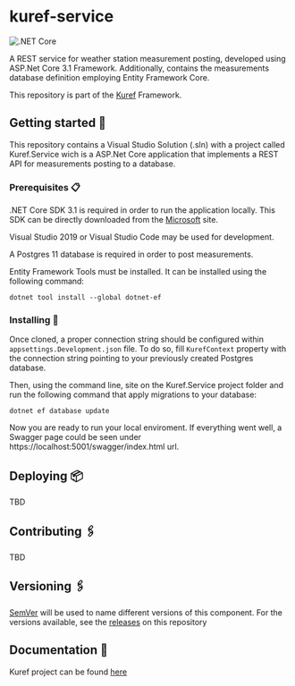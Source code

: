 # kuref-service

![.NET Core](https://github.com/dcidallendes/kuref-service/workflows/.NET%20Core/badge.svg?branch=master)

A REST service for weather station measurement posting, developed using ASP.Net Core 3.1 Framework. Additionally, contains the measurements database definition employing Entity Framework Core.

This repository is part of the [Kuref](https://github.com/dcidallendes/kuref) Framework.

## Getting started 🚀

This repository contains a Visual Studio Solution (.sln) with a project called Kuref.Service wich is a ASP.Net Core application that implements a REST API for measurements posting to a database.

### Prerequisites 📋

.NET Core SDK 3.1 is required in order to run the application locally. This SDK can be directly downloaded from the [Microsoft](https://dotnet.microsoft.com/download) site. 

Visual Studio 2019 or Visual Studio Code may be used for development.

A Postgres 11 database is required in order to post measurements. 

Entity Framework Tools must be installed. It can be installed using the following command:

```
dotnet tool install --global dotnet-ef
```

### Installing 🔧

Once cloned, a proper connection string should be configured within `appsettings.Development.json` file. To do so, fill `KurefContext` property with the connection string pointing to your previously created Postgres database.

Then, using the command line, site on the Kuref.Service project folder and run the following command that apply migrations to your database:

```
dotnet ef database update
```

Now you are ready to run your local enviroment. If everything went well, a Swagger page could be seen under https://localhost:5001/swagger/index.html url.


## Deploying 📦

TBD

## Contributing 🖇️

TBD


## Versioning 🖇️

[SemVer](https://semver.org/) will be used to name different versions of this component. For the versions available, see the [releases](https://github.com/dcidallendes/kuref-service/releases) on this repository

## Documentation 📖

Kuref project can be found [here](https://github.com/dcidallendes/kuref)
